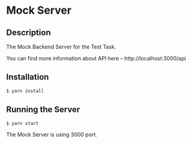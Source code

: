 # Mock Server

## Description

The Mock Backend Server for the Test Task.

You can find more information about API here – http://localhost:3000/api

## Installation

```bash
$ yarn install
```

## Running the Server

```bash
$ yarn start
```

The Mock Server is using 3000 port.

